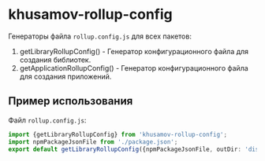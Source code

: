 khusamov-rollup-config
=======================

Генераторы файла `rollup.config.js` для всех пакетов:

1. getLibraryRollupConfig() - Генератор конфигурационного файла для создания библиотек.
2. getApplicationRollupConfig() - Генератор конфигурационного файла для создания приложений.

Пример использования 
--------------------

Файл `rollup.config.js`:

```typescript
import {getLibraryRollupConfig} from 'khusamov-rollup-config';
import npmPackageJsonFile from './package.json';
export default getLibraryRollupConfig({npmPackageJsonFile, outDir: 'dist'});
```